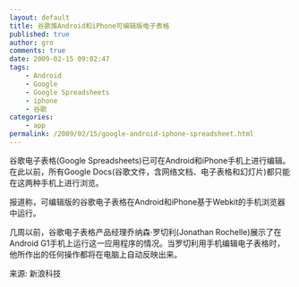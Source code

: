 ```yaml
---
layout: default
title: 谷歌推Android和iPhone可编辑版电子表格
published: true
author: gro
comments: true
date: 2009-02-15 09:02:47
tags:
    - Android
    - Google
    - Google Spreadsheets
    - iphone
    - 谷歌
categories:
    - app
permalink: /2009/02/15/google-android-iphone-spreadsheet.html
---
```

谷歌电子表格(Google Spreadsheets)已可在Android和iPhone手机上进行编辑。在此以前，所有Google Docs(谷歌文件，含网络文档、电子表格和幻灯片)都只能在这两种手机上进行浏览。 

报道称，可编辑版的谷歌电子表格在Android和iPhone基于Webkit的手机浏览器中运行。 



几周以前，谷歌电子表格产品经理乔纳森·罗切利(Jonathan Rochelle)展示了在Android G1手机上运行这一应用程序的情况。当罗切利用手机编辑电子表格时，他所作出的任何操作都将在电脑上自动反映出来。

来源: 新浪科技